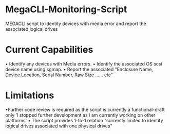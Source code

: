 # MegaCLI-Monitoring-Script

MEGACLI script to identity devices with media error and report the associated logical drives

# Current Capabilities
• Identify any devices with Media errors.
• Identify the associated OS scsi device name using sgmap.
• Report the associated "Enclosure Name, Device Location, Serial Number, Raw Size ...... etc"

# Limitations
•Further code review is required as the script is currently a functional-draft only 'I stopped further development as I am currently working on other platforms'
• The script provides 1-to-1 relation "currently limited to identify logical drives associated with one physical drives"
